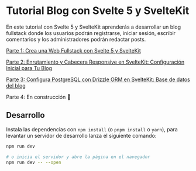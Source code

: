 # Tutorial Blog con Svelte 5 y SvelteKit

En este tutorial con Svelte 5 y SvelteKit aprenderás a desarrollar un blog fullstack donde los usuarios podrán registrarse, iniciar sesión, escribir comentarios y los administradores podrán redactar posts.

[Parte 1: Crea una Web Fullstack con Svelte 5 y SvelteKit](https://cosasdedevs.com/posts/web-fullstack-svelte-5-sveltekit/)

[Parte 2: Enrutamiento y Cabecera Responsive en SvelteKit: Configuración Inicial para Tu Blog](https://cosasdedevs.com/posts/enrutamiento-cabecera-sveltekit-configuracion-inicial-blog/)

[Parte 3: Configura PostgreSQL con Drizzle ORM en SvelteKit: Base de datos del blog](https://cosasdedevs.com/posts/postgresql-drizzle-orm-sveltekit/)

Parte 4: En construcción 👷

## Desarrollo

Instala las dependencias con `npm install` (o `pnpm install` o `yarn`), para levantar un servidor de desarrollo lanza el siguiente comando:

```bash
npm run dev

# o inicia el servidor y abre la página en el navegador
npm run dev -- --open
```